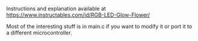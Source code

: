 Instructions and explanation available at https://www.instructables.com/id/RGB-LED-Glow-Flower/

Most of the interesting stuff is in main.c if you want to modify it or port it to a different microcontroller.
